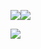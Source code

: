 ![](https://github-readme-stats.vercel.app/api?username=gilbertocharles&theme=vue&locale=pt-br&show_icons=true&line_height=40)![](https://github-readme-stats.vercel.app/api/top-langs/?username=anuraghazra&theme=vue&locale=pt-br&langs_count=5)



![](https://komarev.com/ghpvc/?username=gilbertocharles&label=Visualizações&style=flat&color=44473f)
